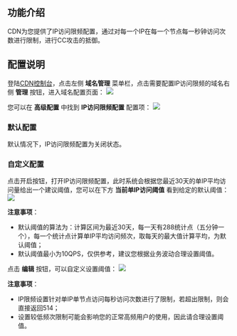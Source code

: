 ## 功能介绍
CDN为您提供了IP访问限频配置，通过对每一个IP在每一个节点每一秒钟访问次数进行限制，进行CC攻击的抵御。

## 配置说明
登陆[CDN控制台](https://console.qcloud.com/cdn)，点击左侧 **域名管理** 菜单栏，点击需要配置IP访问限频的域名右侧 **管理** 按钮，进入域名配置页面：
![](https://mc.qcloudimg.com/static/img/9d802ad649c5f051b31bb87e42ddde5b/image.png)

您可以在 **高级配置** 中找到 **IP访问限频配置** 配置项：
![](https://mc.qcloudimg.com/static/img/81afbf65602090caae27b8b7cc50844d/1.png)

### 默认配置
默认情况下，IP访问限频配置为关闭状态。

### 自定义配置
点击开启按钮，打开IP访问限频配置，此时系统会根据您最近30天的单IP平均访问量给出一个建议阈值，您可以在下方 **当前单IP访问阈值** 看到给定的默认阈值：
![](https://mc.qcloudimg.com/static/img/019fb8f43a34ac7b0e3666b7856ef40c/2.png)

**注意事项**：
+ 默认阈值的算法为：计算区间为最近30天，每一天有288统计点（五分钟一个），每一个统计点计算单IP平均访问频次，取每天的最大值计算平均，为默认阈值；
+ 默认阈值最小为10QPS，仅供参考，建议您根据业务波动合理设置阈值。

点击 **编辑** 按钮，可以自定义设置阈值：
![](https://mc.qcloudimg.com/static/img/d4913571bf87c445e4606688fcb8e733/3.png)

**注意事项**：
+ IP限频设置针对单IP单节点访问每秒访问次数进行了限制，若超出限制，则会直接返回514；
+ 设置较低频次限制可能会影响您的正常高频用户的使用，因此请合理设置阈值。